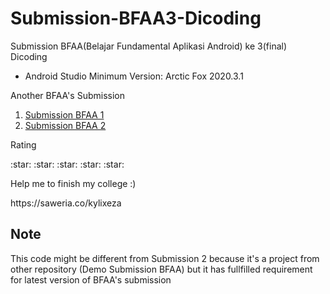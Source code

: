# Submission-BFAA3-Dicoding
Submission BFAA(Belajar Fundamental Aplikasi Android) ke 3(final) Dicoding 

<ul>
  <li>Android Studio Minimum Version: Arctic Fox 2020.3.1</li>
</ul>
<p>Another BFAA's Submission</p>
<ol>
  <li><a href="https://github.com/KylixEza/Submission-BFAA1-Dicoding">Submission BFAA 1</a></li>
  <li><a href="https://github.com/KylixEza/Submission-BFAA2-Dicoding">Submission BFAA 2</a></li>
</ol>

<p>Rating</p>
<p>:star: :star: :star: :star: :star:</p>

<p>Help me to finish my college :)</p>
https://saweria.co/kylixeza

## Note
This code might be different from Submission 2 because it's a project from other repository (Demo Submission BFAA) but it has fullfilled requirement for latest version of BFAA's submission
